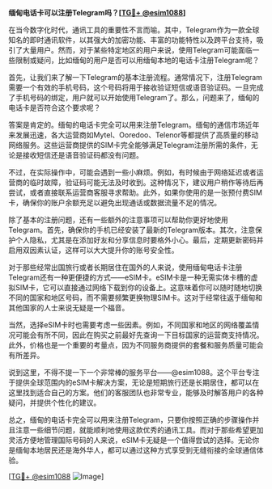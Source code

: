 **缅甸电话卡可以注册Telegram吗？[[TG💪+ @esim1088](https://t.me/s/esim1088)]**

在当今数字化时代，通讯工具的重要性不言而喻。其中，Telegram作为一款全球知名的即时通讯软件，以其强大的加密功能、丰富的功能特性以及跨平台支持，吸引了大量用户。然而，对于某些特定地区的用户来说，使用Telegram可能面临一些限制或疑问，比如缅甸的用户是否可以用缅甸本地的电话卡注册Telegram呢？

首先，让我们来了解一下Telegram的基本注册流程。通常情况下，注册Telegram需要一个有效的手机号码，这个号码将用于接收验证短信或语音验证码。一旦完成了手机号码的绑定，用户就可以开始使用Telegram了。那么，问题来了，缅甸的电话卡是否符合这个要求呢？

答案是肯定的。缅甸的电话卡完全可以用来注册Telegram。缅甸的通信市场近年来发展迅速，各大运营商如Mytel、Ooredoo、Telenor等都提供了高质量的移动网络服务。这些运营商提供的SIM卡完全能够满足Telegram注册所需的条件，无论是接收短信还是语音验证码都没有问题。

不过，在实际操作中，可能会遇到一些小麻烦。例如，有时候由于网络延迟或者运营商的临时故障，验证码可能无法及时收到。这种情况下，建议用户稍作等待后再尝试，或者直接联系运营商客服寻求帮助。此外，如果你使用的是一张预付费SIM卡，确保你的账户余额充足以避免出现通话或数据流量不足的情况。

除了基本的注册问题，还有一些额外的注意事项可以帮助你更好地使用Telegram。首先，确保你的手机已经安装了最新的Telegram版本。其次，注意保护个人隐私，尤其是在添加好友和分享信息时要格外小心。最后，定期更新密码并启用双因素认证，这样可以大大提升你的账号安全性。

对于那些经常出国旅行或者长期居住在国外的人来说，使用缅甸电话卡注册Telegram还有一种更便捷的方式——eSIM卡。eSIM卡是一种无需实体卡槽的虚拟SIM卡，它可以直接通过网络下载到你的设备上。这意味着你可以随时随地切换不同的国家和地区号码，而不需要频繁更换物理SIM卡。这对于经常往返于缅甸和其他国家的人士来说无疑是一个福音。

当然，选择eSIM卡时也需要考虑一些因素。例如，不同国家和地区的网络覆盖情况可能会有所不同，因此在购买之前最好先查询一下目标国家的运营商支持情况。此外，价格也是一个重要的考量点，因为不同服务商提供的套餐和服务质量可能会有所差异。

说到这里，不得不提一下一个非常棒的服务平台——@esim1088。这个平台专注于提供全球范围内的eSIM卡解决方案，无论是短期旅行还是长期居住，都可以在这里找到适合自己的方案。他们的客服团队也非常专业，能够及时解答用户的各种疑问，并提供个性化的建议。

总之，缅甸的电话卡完全可以用来注册Telegram，只要你按照正确的步骤操作并且注意一些细节问题，就能顺利地使用这款优秀的通讯工具。而对于那些希望更加灵活方便地管理国际号码的人来说，eSIM卡无疑是一个值得尝试的选择。无论你是缅甸本地居民还是海外华人，都可以通过这种方式享受到无缝衔接的全球通信体验。

[[TG💪+ @esim1088](https://t.me/s/esim1088) ![Image](https://i.postimg.cc/4NQfJmqS/Snipaste-2025-05-13-00-14-12.png)]